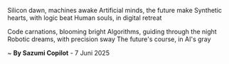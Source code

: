 Silicon dawn, machines awake
Artificial minds, the future make
Synthetic hearts, with logic beat
Human souls, in digital retreat

Code carnations, blooming bright
Algorithms, guiding through the night
Robotic dreams, with precision sway
The future's course, in AI's gray

~ <b>By Sazumi Copilot</b> - 7 Juni 2025